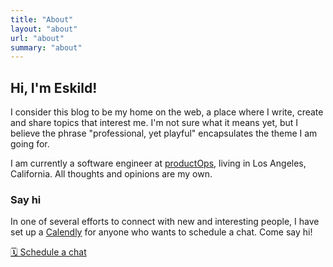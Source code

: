 ```yaml
---
title: "About"
layout: "about"
url: "about"
summary: "about"
---
```


## Hi, I'm Eskild!

I consider this blog to be my home on the web, a place where I write, create and share topics that interest me. I'm not sure what it means yet, but I believe the phrase "professional, yet playful" encapsulates the theme I am going for.

I am currently a software engineer at [productOps](https://productops.com), living in Los Angeles, California. All thoughts and opinions are my own.

### Say hi

In one of several efforts to connect with new and interesting people, I have set up a [Calendly](https://www.calendly.com) for anyone who wants to schedule a chat. Come say hi!

[🗓️ Schedule a chat](https://calendly.com/eskild-blog)

